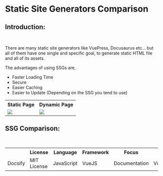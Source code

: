 # Static Site Generators Comparison

## Introduction:

<br />

There are many static site generators like VuePress, Docusaurus etc... but all of them have one single and specific goal, to generate static HTML file and all of its assets.

The advantages of using SSGs are,
- Faster Loading Time
- Secure
- Easier Caching
- Easier to Update (Depending on the SSG you tend to use)

<table>
  <tr>
    <th>Static Page</th>
    <th>Dynamic Page</th>
  </tr>
  <tr>
    <td><img align="center" src="https://raw.githubusercontent.com/adithyaakrishna/reimagined-system/master/assets/Static.png" /></td>
    <td><img align="center" src="https://raw.githubusercontent.com/adithyaakrishna/reimagined-system/master/assets/Dynamic.png" /></td>
  </tr>
</table>

## SSG Comparison:

<br />

<table>
  <tr>
    <th></th>
    <th>License</th>
    <th>Language</th>
    <th>Framework</th>
    <th>Focus</th>
    <th>Based&nbsp;On</th>
    <th>Hybrid</th>
    <th>Image&nbsp;Optimization</th>
    <th>Community</th>
    <th>Learning&nbsp;Curve</th>
    <th>URL</th>
  </tr>
  <tr>
    <td>Docsify</td>
    <td>MIT License</td>
    <td>JavaScript</td>
    <td>VueJS</td>
    <td>Documentation</td>
    <td>VueJS/Markdown</td>
    <td>No</td>
    <td>No</td>
    <td>Good Support</td>
    <td>Easy</td>
    <td>[Docsify Website](https://docsify.js.org/)</td>
  </tr>
</table>
